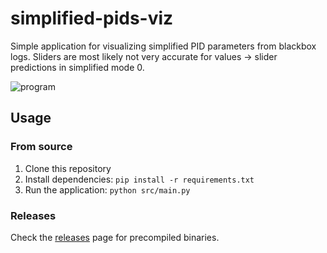 # simplified-pids-viz

Simple application for visualizing simplified PID parameters from blackbox logs.
Sliders are most likely not very accurate for values -> slider predictions in simplified mode 0.

![program](samples/program.jpg)

## Usage

### From source

1. Clone this repository
2. Install dependencies: `pip install -r requirements.txt`
3. Run the application: `python src/main.py`

### Releases

Check the [releases](https://github.com/ramonsaraiva/simplified-pids-viz/releases) page for precompiled binaries.